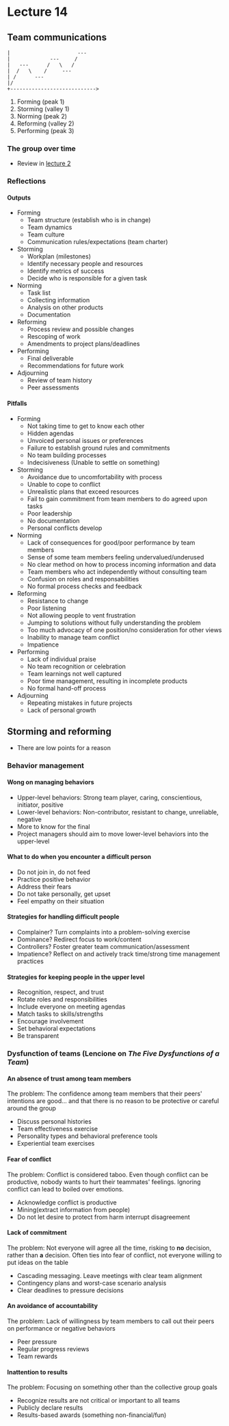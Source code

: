 # Lecture 14

## Team communications

```
|                      ---
|             ---     /
|   ---      /   \   /
|  /   \    /     ---
| /      ---
|/
+---------------------------->
```

1) Forming (peak 1)
2) Storming (valley 1)
3) Norming  (peak 2)
4) Reforming (valley 2)
5) Performing (peak 3)

### The group over time

- Review in [lecture 2](../week1/lecture-2.md)

### Reflections 

#### Outputs

- Forming
    - Team structure (establish who is in change)
    - Team dynamics
    - Team culture
    - Communication rules/expectations (team charter)
- Storming
    - Workplan (milestones)
    - Identify necessary people and resources
    - Identify metrics of success
    - Decide who is responsible for a given task
- Norming
    - Task list
    - Collecting information
    - Analysis on other products
    - Documentation
- Reforming
    - Process review and possible changes
    - Rescoping of work
    - Amendments to project plans/deadlines
- Performing
    - Final deliverable
    - Recommendations for future work
- Adjourning
    - Review of team history
    - Peer assessments

#### Pitfalls

- Forming
    - Not taking time to get to know each other
    - Hidden agendas
    - Unvoiced personal issues or preferences
    - Failure to establish ground rules and commitments
    - No team building processes
    - Indecisiveness (Unable to settle on something)
- Storming
    - Avoidance due to uncomfortability with process
    - Unable to cope to conflict
    - Unrealistic plans that exceed resources
    - Fail to gain commitment from team members to do agreed upon tasks
    - Poor leadership
    - No documentation
    - Personal conflicts develop
- Norming
    - Lack of consequences for good/poor performance by team members
    - Sense of some team members feeling undervalued/underused
    - No clear method on how to process incoming information and data
    - Team members who act independently without consulting team
    - Confusion on roles and responsabilities
    - No formal process checks and feedback
- Reforming
    - Resistance to change
    - Poor listening
    - Not allowing people to vent frustration
    - Jumping to solutions without fully understanding the problem
    - Too much advocacy of one position/no consideration for other views
    - Inability to manage team conflict
    - Impatience
- Performing
    - Lack of individual praise
    - No team recognition or celebration
    - Team learnings not well captured
    - Poor time management, resulting in incomplete products
    - No formal hand-off process
- Adjourning
    - Repeating mistakes in future projects
    - Lack of personal growth

## Storming and reforming

- There are low points for a reason

### Behavior management

#### Wong on managing behaviors

- Upper-level behaviors: Strong team player, caring, conscientious, initiator, positive
- Lower-level behaviors: Non-contributor, resistant to change, unreliable, negative
- More to know for the final
- Project managers should aim to move lower-level behaviors into the upper-level

#### What to do when you encounter a difficult person

- Do not join in, do not feed
- Practice positive behavior
- Address their fears
- Do not take personally, get upset
- Feel empathy on their situation

#### Strategies for handling difficult people

- Complainer? Turn complaints into a problem-solving exercise
- Dominance? Redirect focus to work/content
- Controllers? Foster greater team communication/assessment
- Impatience? Reflect on and actively track time/strong time management practices

#### Strategies for keeping people in the upper level

- Recognition, respect, and trust
- Rotate roles and responsibilities
- Include everyone on meeting agendas
- Match tasks to skills/strengths
- Encourage involvement
- Set behavioral expectations
- Be transparent

### Dysfunction of teams (Lencione on *The Five Dysfunctions of a Team*)

#### An absence of trust among team members

The problem: The confidence among team members that their peers' intentions are good... and that there is no reason to be protective or careful around the group

- Discuss personal histories
- Team effectiveness exercise
- Personality types and behavioral preference tools
- Experiential team exercises

#### Fear of conflict

The problem: Conflict is considered taboo. Even though conflict can be productive, nobody wants to hurt their teammates' feelings. Ignoring conflict can lead to boiled over emotions.

- Acknowledge conflict is productive
- Mining(extract information from people)
- Do not let desire to protect from harm interrupt disagreement

#### Lack of commitment

The problem: Not everyone will agree all the time, risking to **no** decision, rather than **a** decision. Often ties into fear of conflict, not everyone willing to put ideas on the table

- Cascading messaging. Leave meetings with clear team alignment
- Contingency plans and worst-case scenario analysis
- Clear deadlines to pressure decisions

#### An avoidance of accountability

The problem: Lack of willingness by team members to call out their peers on performance or negative behaviors

- Peer pressure
- Regular progress reviews
- Team rewards

#### Inattention to results

The problem: Focusing on something other than the collective group goals

- Recognize results are not critical or important to all teams
- Publicly declare results
- Results-based awards (something non-financial/fun)